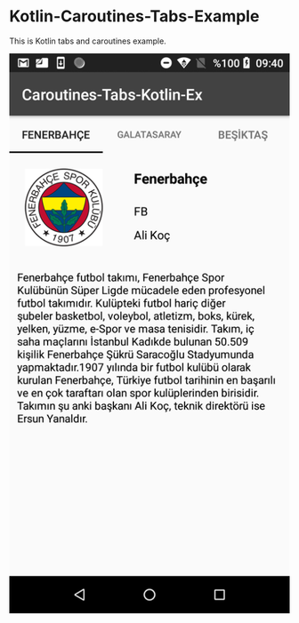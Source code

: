 # Kotlin-Caroutines-Tabs-Example
This is Kotlin tabs and caroutines example. 


![Alt text](https://github.com/melikeey/Kotlin-Caroutines-Tabs-Example/blob/master/ss.png  "Example")
